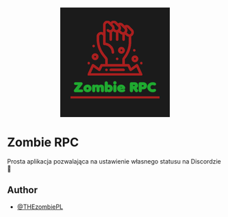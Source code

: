 <p align="center">
  <img width="256" height="256" src="/assets/icon.png" alt="Logo">
</p>

# Zombie RPC

Prosta aplikacja pozwalająca na ustawienie własnego statusu na Discordzie 🙂

## Author

- [@THEzombiePL](https://www.github.com/THEzombiePL)

